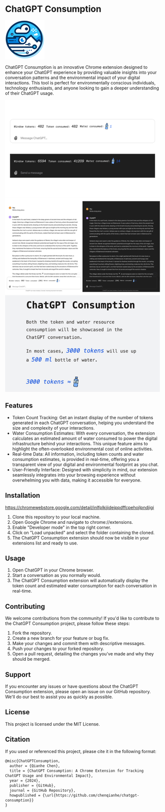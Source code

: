 # ChatGPT Consumption

![](/images/logo.png)

ChatGPT Consumption is an innovative Chrome extension designed to enhance your ChatGPT experience by providing valuable insights into your conversation patterns and the environmental impact of your digital interactions. This tool is perfect for environmentally conscious individuals, technology enthusiasts, and anyone looking to gain a deeper understanding of their ChatGPT usage.

![](/pics/c1.png)
![](/pics/c2.png)
![](/pics/c3.png)

## Features
- Token Count Tracking: Get an instant display of the number of tokens generated in each ChatGPT conversation, helping you understand the size and complexity of your interactions.
- Water Consumption Estimates: With every conversation, the extension calculates an estimated amount of water consumed to power the digital infrastructure behind your interactions. This unique feature aims to highlight the often-overlooked environmental cost of online activities.
- Real-time Data: All information, including token counts and water consumption estimates, is provided in real-time, offering you a transparent view of your digital and environmental footprint as you chat.
- User-Friendly Interface: Designed with simplicity in mind, our extension seamlessly integrates into your browsing experience without overwhelming you with data, making it accessible for everyone.

## Installation

https://chromewebstore.google.com/detail/inlfplkijidejppdffcpehojlpndjigi

1. Clone this repository to your local machine. 
2. Open Google Chrome and navigate to chrome://extensions. 
3. Enable "Developer mode" in the top right corner. 
4. Click on "Load unpacked" and select the folder containing the cloned. 
5. The ChatGPT Consumption extension should now be visible in your extensions list and ready to use.

## Usage

1. Open ChatGPT in your Chrome browser. 
2. Start a conversation as you normally would. 
3. The ChatGPT Consumption extension will automatically display the token count and estimated water consumption for each conversation in real-time.

## Contributing
We welcome contributions from the community! If you'd like to contribute to the ChatGPT Consumption project, please follow these steps:

1. Fork the repository.
2. Create a new branch for your feature or bug fix. 
3. Make your changes and commit them with descriptive messages. 
4. Push your changes to your forked repository. 
5. Open a pull request, detailing the changes you've made and why they should be merged.

## Support
If you encounter any issues or have questions about the ChatGPT Consumption extension, please open an issue on our GitHub repository. We'll do our best to assist you as quickly as possible.

## License
This project is licensed under the MIT License.

## Citation
If you used or referenced this project, please cite it in the following format:

```text
@misc{ChatGPTConsumption,
  author = {Qianhe Chen},
  title = {ChatGPT Consumption: A Chrome Extension for Tracking ChatGPT Usage and Environmental Impact},
  year = {2024},
  publisher = {GitHub},
  journal = {GitHub Repository},
  howpublished = {\url{https://github.com/chenqianhe/chatgpt-consumption}}
}
```
